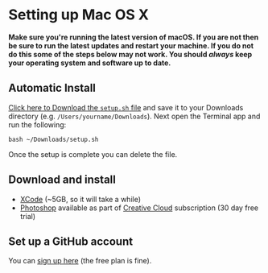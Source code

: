 # Setting up Mac OS X

**Make sure you're running the latest version of macOS. If you are not then be sure to run the latest updates and restart your machine. If you do not do this some of the steps below may not work. You should *always* keep your operating system and software up to date.**

## Automatic Install

[Click here to Download the `setup.sh` file](https://cdn.rawgit.com/develop-me/setup/582ed6a9c7b8b49072fe7fe96d288d57702abae9/mac/setup.sh) and save it to your Downloads directory (e.g. `/Users/yourname/Downloads`). Next open the Terminal app and run the following:

```
bash ~/Downloads/setup.sh
```

Once the setup is complete you can delete the file.

## Download and install

- [XCode](https://itunes.apple.com/gb/app/xcode/id497799835?mt=12) (~5GB, so it will take a while)
- [Photoshop](http://www.adobe.com/uk/products/photoshop.html) available as part of [Creative Cloud](https://creative.adobe.com/products/download/creative-cloud) subscription (30 day free trial)

## Set up a GitHub account

You can [sign up here](https://github.com/join) (the free plan is fine).
